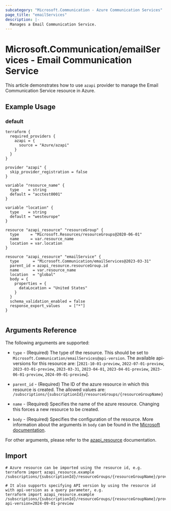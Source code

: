 ```yaml
---
subcategory: "Microsoft.Communication - Azure Communication Services"
page_title: "emailServices"
description: |-
  Manages a Email Communication Service.
---
```


# Microsoft.Communication/emailServices - Email Communication Service

This article demonstrates how to use `azapi` provider to manage the Email Communication Service resource in Azure.

## Example Usage

### default

```hcl
terraform {
  required_providers {
    azapi = {
      source = "Azure/azapi"
    }
  }
}

provider "azapi" {
  skip_provider_registration = false
}

variable "resource_name" {
  type    = string
  default = "acctest0001"
}

variable "location" {
  type    = string
  default = "westeurope"
}

resource "azapi_resource" "resourceGroup" {
  type     = "Microsoft.Resources/resourceGroups@2020-06-01"
  name     = var.resource_name
  location = var.location
}

resource "azapi_resource" "emailService" {
  type      = "Microsoft.Communication/emailServices@2023-03-31"
  parent_id = azapi_resource.resourceGroup.id
  name      = var.resource_name
  location  = "global"
  body = {
    properties = {
      dataLocation = "United States"
    }
  }
  schema_validation_enabled = false
  response_export_values    = ["*"]
}


```



## Arguments Reference

The following arguments are supported:

* `type` - (Required) The type of the resource. This should be set to `Microsoft.Communication/emailServices@api-version`. The available api-versions for this resource are: [`2021-10-01-preview`, `2022-07-01-preview`, `2023-03-01-preview`, `2023-03-31`, `2023-04-01`, `2023-04-01-preview`, `2023-06-01-preview`, `2024-09-01-preview`].

* `parent_id` - (Required) The ID of the azure resource in which this resource is created. The allowed values are:  
  `/subscriptions/{subscriptionId}/resourceGroups/{resourceGroupName}`

* `name` - (Required) Specifies the name of the azure resource. Changing this forces a new resource to be created.

* `body` - (Required) Specifies the configuration of the resource. More information about the arguments in `body` can be found in the [Microsoft documentation](https://learn.microsoft.com/en-us/azure/templates/Microsoft.Communication/emailServices?pivots=deployment-language-terraform).

For other arguments, please refer to the [azapi_resource](https://registry.terraform.io/providers/Azure/azapi/latest/docs/resources/resource) documentation.

## Import

 ```shell
 # Azure resource can be imported using the resource id, e.g.
 terraform import azapi_resource.example /subscriptions/{subscriptionId}/resourceGroups/{resourceGroupName}/providers/Microsoft.Communication/emailServices/{resourceName}
 
 # It also supports specifying API version by using the resource id with api-version as a query parameter, e.g.
 terraform import azapi_resource.example /subscriptions/{subscriptionId}/resourceGroups/{resourceGroupName}/providers/Microsoft.Communication/emailServices/{resourceName}?api-version=2024-09-01-preview
 ```
